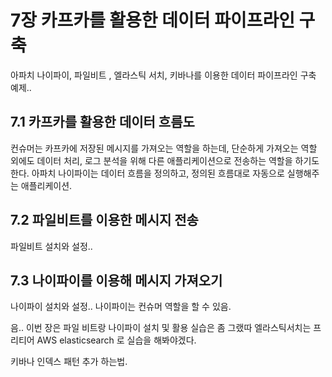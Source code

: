 # 7장 카프카를 활용한 데이터 파이프라인 구축

아파치 나이파이, 파일비트 , 엘라스틱 서치, 키바나를 이용한 데이터 파이프라인 구축 예제..


## 7.1 카프카를 활용한 데이터 흐름도
컨슈머는 카프카에 저장된 메시지를 가져오는 역할을 하는데, 단순하게 가져오는 역할 외에도 데이터 처리, 로그 분석을 위해 다른 애플리케이션으로 전송하는 역할을 하기도 한다.
아파치 나이파이는 데이터 흐름을 정의하고, 정의된 흐름대로 자동으로 실행해주는 애플리케이션.

## 7.2 파일비트를 이용한 메시지 전송
파일비트 설치와 설정..

## 7.3 나이파이를 이용해 메시지 가져오기
나이파이 설치와 설정..
나이파이는 컨슈머 역할을 할 수 있음.


음.. 이번 장은 파일 비트랑 나이파이 설치 및 활용 실습은 좀 그랬따 엘라스틱서치는 프리티어 AWS elasticsearch 로 실습을 해봐야겠다.

키바나 인덱스 패턴 추가 하는법.